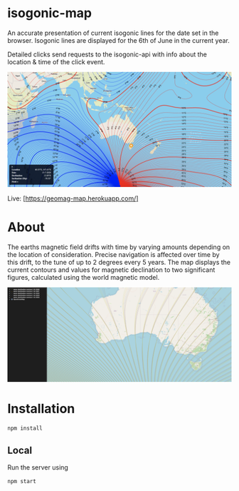 isogonic-map
=====

An accurate presentation of current isogonic lines for the date set in the browser. 
Isogonic lines are displayed for the 6th of June in the current year.

Detailed clicks send requests to the isogonic-api with info about the location & time of the click event. 

<img src="assets/map-example.png">

Live: [https://geomag-map.herokuapp.com/]

# About 
The earths magnetic field drifts with time by varying amounts depending on the location of consideration.
Precise navigation is affected over time
by this drift, to the tune of up to 2 degrees every 5 years. The map displays the
current contours and values for magnetic declination to two significant figures, 
calculated using the world magnetic model.

<img src="assets/drift.png">

# Installation 
```
npm install 
```

## Local 
Run the server using
```
npm start 
```
